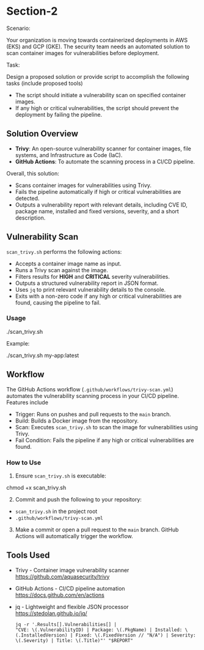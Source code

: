 # Section-2

Scenario:

Your organization is moving towards containerized deployments in AWS (EKS) and GCP
(GKE). The security team needs an automated solution to scan container images for
vulnerabilities before deployment.

Task:

Design a proposed solution or provide script to accomplish the following tasks (include
proposed tools)
* The script should initiate a vulnerability scan on specified container images.
* If any high or critical vulnerabilities, the script should prevent the deployment by
failing the pipeline.

## Solution Overview

- **Trivy**: An open-source vulnerability scanner for container images, file systems, and Infrastructure as Code (IaC).
- **GitHub Actions**: To automate the scanning process in a CI/CD pipeline.

Overall, this solution:

- Scans container images for vulnerabilities using Trivy.
- Fails the pipeline automatically if high or critical vulnerabilities are detected.
- Outputs a vulnerability report with relevant details, including CVE ID, package name, installed and fixed versions, severity, and a short description.

## Vulnerability Scan

`scan_trivy.sh` performs the following actions:

- Accepts a container image name as input.
- Runs a Trivy scan against the image.
- Filters results for **HIGH** and **CRITICAL** severity vulnerabilities.
- Outputs a structured vulnerability report in JSON format.
- Uses `jq` to print relevant vulnerability details to the console.
- Exits with a non-zero code if any high or critical vulnerabilities are found, causing the pipeline to fail.

### Usage

./scan_trivy.sh <your-container-image>

Example:

./scan_trivy.sh my-app:latest

## Workflow

The GitHub Actions workflow (`.github/workflows/trivy-scan.yml`) automates the vulnerability scanning process in your CI/CD pipeline. Features include

- Trigger: Runs on pushes and pull requests to the `main` branch.
- Build: Builds a Docker image from the repository.
- Scan: Executes `scan_trivy.sh` to scan the image for vulnerabilities using Trivy.
- Fail Condition: Fails the pipeline if any high or critical vulnerabilities are found.

### How to Use

1. Ensure `scan_trivy.sh` is executable:

chmod +x scan_trivy.sh

2. Commit and push the following to your repository:
- `scan_trivy.sh` in the project root
- `.github/workflows/trivy-scan.yml`

3. Make a commit or open a pull request to the `main` branch. GitHub Actions will automatically trigger the workflow.

## Tools Used

- Trivy - Container image vulnerability scanner  
  https://github.com/aquasecurity/trivy

- GitHub Actions - CI/CD pipeline automation  
  https://docs.github.com/en/actions

- jq - Lightweight and flexible JSON processor  
  https://stedolan.github.io/jq/

      jq -r '.Results[].Vulnerabilities[] | 
      "CVE: \(.VulnerabilityID) | Package: \(.PkgName) | Installed: \(.InstalledVersion) | Fixed: \(.FixedVersion // "N/A") | Severity: \(.Severity) | Title: \(.Title)"' "$REPORT"
